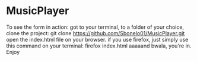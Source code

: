 # MusicPlayer

To see the form in action: got to your terminal, to a folder of your choice, clone the project: git clone https://github.com/Sbonelo01/MusicPlayer.git open the index.html file on your browser. if you use firefox, just simply use this command on your terminal: firefox index.html aaaaand bwala, you're in. Enjoy
